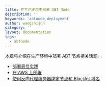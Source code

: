 ```yaml
---
title: 在生产环境中部署 ABT Node
description: ''
keywords: 'abtnode,deployment'
author: wangshijun
category: ''
layout: documentation
tags:
  - abtnode
---
```


本章将介绍在生产环境中部署 ABT 节点相关话题。

- [部署最佳实践](./best-practice)
- [在 AWS 上部署](./from-aws-ami)
- [使用反向代理服务器绑定节点和 Blocklet 域名](./behind-reverse-proxy)
